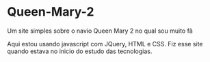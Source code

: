 # Queen-Mary-2

Um site simples sobre o navio Queen Mary 2 no qual sou muito fã

Aqui estou usando javascript com JQuery, HTML e CSS. Fiz esse site quando estava no inicio do estudo das tecnologias.
